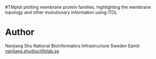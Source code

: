 #TMplot
plotting membrane protein families, highlighting the membrane topology and
other evolutionary information using iTOL

# Author

Nanjiang Shu
National Bioinformatics Infrastructure Sweden
Eamil: nanjiang.shu@scilifelab.se

